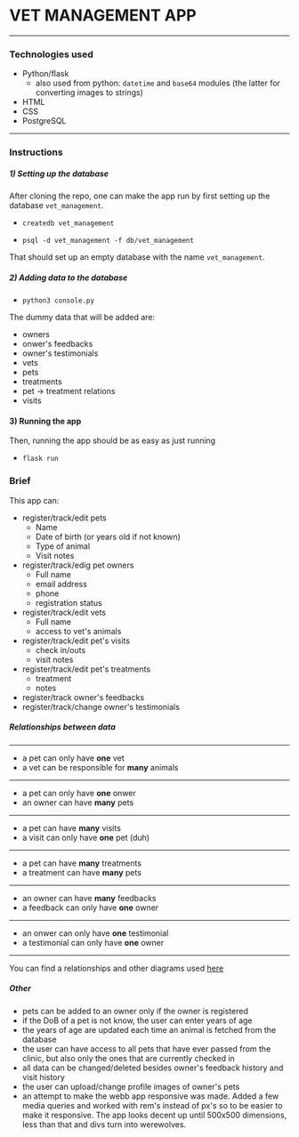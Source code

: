 # VET MANAGEMENT APP
* **
### Technologies used
* Python/flask
    * also used from python: ```datetime``` and ```base64``` modules (the latter for converting images to strings) 
* HTML
* CSS
* PostgreSQL
* **
### Instructions
##### 1) Setting up the database
After cloning the repo, one can make the app run by first setting up the database ```vet_management```.
    
* ```createdb vet_management```
    
* ```psql -d vet_management -f db/vet_management```

That should set up an empty database with the name ```vet_management```.
##### 2) Adding data to the database
* ```python3 console.py```

The dummy data that will be added are:
* owners
* onwer's feedbacks
* owner's testimonials
* vets
* pets
* treatments
* pet -> treatment relations
* visits

#### 3) Running the app  
Then, running the app should be as easy as just running
* ```flask run```

### Brief
This app can:
* register/track/edit pets
    * Name
    * Date of birth (or years old if not known)
    * Type of animal
    * Visit notes
* register/track/edig pet owners
    * Full name
    * email address
    * phone
    * registration status
* register/track/edit vets
    * Full name
    * access to vet's animals
* register/track/edit pet's visits
    * check in/outs
    * visit notes
* register/track/edit pet's treatments
    * treatment
    * notes
* register/track owner's feedbacks
* register/track/change owner's testimonials
##### Relationships between data
** *
* a pet can only have **one** vet
* a vet can be responsible for **many** animals
** *
* a pet can only have **one** onwer
* an owner can have **many** pets
* **
* a pet can have **many** visits 
* a visit can only have **one** pet (duh)
* **
* a pet can have **many** treatments
* a treatment can have **many** pets
* **
* an owner can have **many** feedbacks
* a feedback can only have **one** owner
* **
* an onwer can only have **one** testimonial
* a testimonial can only have **one** owner
* **
You can find a relationships and other diagrams used [here](https://github.com/NikTheGeek1/vet_management_app/tree/main/diagrams)

##### Other
* pets can be added to an owner only if the owner is registered
* if the DoB of a pet is not know, the user can enter years of age
* the years of age are updated each time an animal is fetched from the database 
* the user can have access to all pets that have ever passed from the clinic, but also only the ones that are currently checked in
* all data can be changed/deleted besides owner's feedback history and visit history
* the user can upload/change profile images of owner's pets
* an attempt to make the webb app responsive was made. Added a few media queries and worked with rem's instead of px's so to be easier to make it responsive. The app looks decent up until 500x500 dimensions, less than that and divs turn into werewolves.